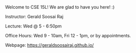 Welcome to CSE 15L! We are glad to have you here! :)

Instructor: Gerald Soosai Raj

Lecture: Wed @ 5 - 6:50pm

Office Hours: Wed 9 - 10am, Fri 12 - 1pm, or by appointments.

Webpage: https://geraldsoosairaj.github.io/ 